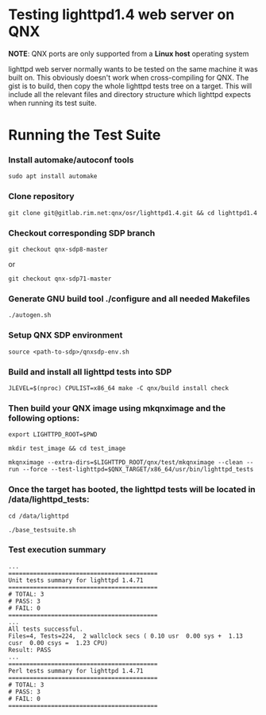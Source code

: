# Testing lighttpd1.4 web server on QNX

**NOTE**: QNX ports are only supported from a **Linux host** operating system

lighttpd web server normally wants to be tested on the same machine it was built on. This obviously doesn't work when cross-compiling for QNX. The gist is to build, then copy the whole lighttpd tests tree on a target. This will include all the relevant files and directory structure which lighttpd expects when running its test suite.

# Running the Test Suite

### Install automake/autoconf tools

`sudo apt install automake`

### Clone repository

`git clone git@gitlab.rim.net:qnx/osr/lighttpd1.4.git && cd lighttpd1.4`

### Checkout corresponding SDP branch

`git checkout qnx-sdp8-master`

or

`git checkout qnx-sdp71-master`

### Generate GNU build tool ./configure and all needed Makefiles

`./autogen.sh`

### Setup QNX SDP environment

`source <path-to-sdp>/qnxsdp-env.sh`

### Build and install all lighttpd tests into SDP

`JLEVEL=$(nproc) CPULIST=x86_64 make -C qnx/build install check`

### Then build your QNX image using mkqnximage and the following options:

`export LIGHTTPD_ROOT=$PWD`

`mkdir test_image && cd test_image`

`mkqnximage --extra-dirs=$LIGHTTPD_ROOT/qnx/test/mkqnximage --clean --run --force --test-lighttpd=$QNX_TARGET/x86_64/usr/bin/lighttpd_tests`

### Once the target has booted, the lighttpd tests will be located in /data/lighttpd_tests:

`cd /data/lighttpd`
    
`./base_testsuite.sh`

### Test execution summary

```
...
==========================================
Unit tests summary for lighttpd 1.4.71
==========================================
# TOTAL: 3
# PASS: 3
# FAIL: 0
==========================================
...
All tests successful.
Files=4, Tests=224,  2 wallclock secs ( 0.10 usr  0.00 sys +  1.13 cusr  0.00 csys =  1.23 CPU)
Result: PASS
...
==========================================
Perl tests summary for lighttpd 1.4.71
==========================================
# TOTAL: 3
# PASS: 3
# FAIL: 0
==========================================
```
